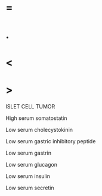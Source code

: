 # =

# .

# <

# >

ISLET CELL TUMOR

High serum somatostatin

Low serum cholecystokinin

Low serum gastric inhibitory peptide

Low serum gastrin

Low serum glucagon

Low serum insulin

Low serum secretin
